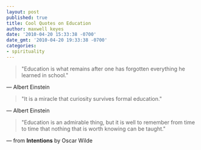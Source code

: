 ```yaml
---
layout: post
published: true
title: Cool Quotes on Education
author: maxwell keyes
date: '2010-04-20 15:33:38 -0700'
date_gmt: '2010-04-20 19:33:38 -0700'
categories:
- spirituality
---
```


> "Education is what remains after one has forgotten everything he learned in school."

&mdash; Albert Einstein

> "It is a miracle that curiosity survives formal education."

&mdash; Albert Einstein

> "Education is an admirable thing, but it is well to remember from time to time that nothing that is worth knowing
> can be taught."

&mdash; from __Intentions__ by Oscar Wilde

